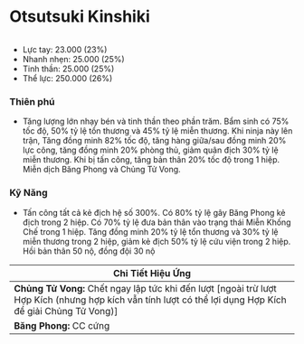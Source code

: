 # Otsutsuki Kinshiki

<figure><img src="../../.gitbook/assets/ezgif-2-621a22ff06.gif" alt=""><figcaption></figcaption></figure>

* Lực tay: 23.000 (23%)
* Nhanh nhẹn: 25.000 (25%)
* Tinh thần: 25.000 (25%)
* Thể lực: 250.000 (26%)

### Thiên phú

* Tăng lượng lớn nhạy bén và tinh thần theo phần trăm. Bẩm sinh có 75% tốc độ, 50% tỷ lệ tổn thương và 45% tỷ lệ miễn thương. Khi ninja này lên trận, Tăng đồng minh 82% tốc độ, tăng hàng giữa/sau đồng minh 20% lực công, tăng đồng minh 20% phòng thủ, giảm quân địch 30% tỷ lệ miễn thương. Khi bị tấn công, tăng bản thân 20% tốc độ trong 1 hiệp. Miễn dịch Băng Phong và Chủng Tử Vong.

### Kỹ Năng

* Tấn công tất cả kẻ địch hệ số 300%. Có 80% tỷ lệ gây Băng Phong kẻ địch trong 2 hiệp. Có 70% tỷ lệ đưa bản thân vào trạng thái Miễn Khống Chế trong 1 hiệp. Tăng đồng minh 20% tỷ lệ tổn thương và 30% tỷ lệ miễn thương trong 2 hiệp, giảm kẻ địch 50% tỷ lệ cứu viện trong 2 hiệp. Hồi bản thân 50 nộ, đồng đội 30 nộ

| Chi Tiết Hiệu Ứng                                                                                                                                          |
| ---------------------------------------------------------------------------------------------------------------------------------------------------------- |
| **Chủng Tử Vong:** Chết ngay lập tức khi đến lượt \[ngoài trừ lượt Hợp Kích (nhưng hợp kích vẫn tính lượt có thể lợi dụng Hợp Kích để giải Chủng Tử Vong)] |
| **Băng Phong:** CC cứng                                                                                                                                    |
